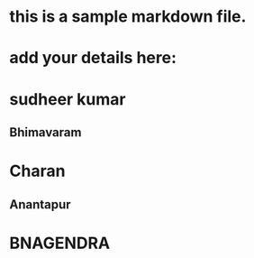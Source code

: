# this is a sample markdown file. 
# add your details here: 
# sudheer kumar
## Bhimavaram
# Charan
## Anantapur
# BNAGENDRA

